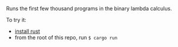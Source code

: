 Runs the first few thousand programs in the binary lambda calculus.

To try it:

- [install rust](https://rustup.rs/)
- from the root of this repo, run `$ cargo run`
